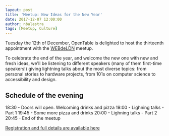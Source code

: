 ```yaml
---
layout: post
title: 'Meetup: New Ideas for the New Year'
date: 2017-12-07 12:00:00
author: nbalestra
tags: [Meetup, Culture]
---
```


Tuesday the 12th of December, OpenTable is delighted to host the thirteenth appointment with the [WEBdeLDN](https://twitter.com/webdeldn) meetup.

To celebrate the end of the year, and welcome the new one with new and fresh ideas, we'll be listening to different speakers (many of them first-time speakers!) giving lightning talks about the most diverse topics: from personal stories to hardware projects, from 101s on computer science to accessibility and design.

<!-- This is hack comment to ensure the post preview is shown on the homepage -->

## Schedule of the evening
18:30 - Doors will open. Welcoming drinks and pizza
19:00 - Lighning talks - Part 1
19:45 - Some more pizza and drinks 
20:00 - Lighning talks - Part 2
20:45 - End of the meetup


[Registration and full details are available here](https://www.eventbrite.co.uk/e/webdeldn-13-new-ideas-for-the-new-year-tickets-39570547573)
